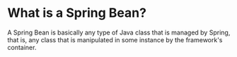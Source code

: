 # What is a Spring Bean?

A Spring Bean is basically any type of Java class that is managed by Spring, that is, any class that is manipulated in some instance by the framework's container.